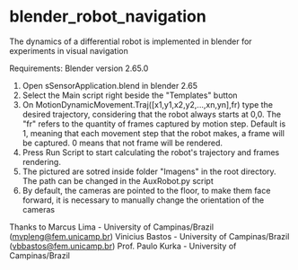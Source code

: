 # blender_robot_navigation
The dynamics of a differential robot is implemented in blender for experiments in visual navigation

Requirements:
Blender version 2.65.0

1) Open sSensorApplication.blend in blender 2.65
2) Select the Main script right beside the "Templates" button
3) On MotionDynamicMovement.Traj([x1,y1,x2,y2,...,xn,yn],fr) type the desired trajectory, considering that the robot always starts at 0,0. The "fr" refers to the quantity of frames captured by motion step. Default is 1, meaning that each movement step that the robot makes, a frame will be captured. 0 means that not frame will be rendered.
4) Press Run Script to start calculating the robot's trajectory and frames rendering.
5) The pictured are sotred inside folder "Imagens" in the root directory. The path can be changed in the AuxRobot.py script
6) By default, the cameras are pointed to the floor, to make them face forward, it is necessary to manually change the orientation of the cameras

Thanks to 
Marcus Lima - University of Campinas/Brazil (mvpleng@fem.unicamp.br)
Vinicius Bastos - University of Campinas/Brazil (vbbastos@fem.unicamp.br)
Prof. Paulo Kurka - University of Campinas/Brazil




